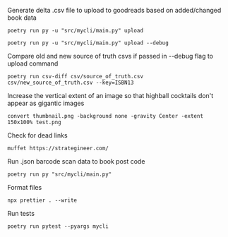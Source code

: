 Generate delta .csv file to upload to goodreads based on added/changed book data

```
poetry run py -u "src/mycli/main.py" upload
```

```
poetry run py -u "src/mycli/main.py" upload --debug
```

Compare old and new source of truth csvs if passed in --debug flag to upload command

```
poetry run csv-diff csv/source_of_truth.csv csv/new_source_of_truth.csv --key=ISBN13
```

Increase the vertical extent of an image so that highball cocktails don't appear as gigantic images

```
convert thumbnail.png -background none -gravity Center -extent 150x100% test.png
```

Check for dead links

```
muffet https://strategineer.com/
```

Run .json barcode scan data to book post code

```
poetry run py "src/mycli/main.py"
```

Format files

```
npx prettier . --write
```

Run tests

```
poetry run pytest --pyargs mycli
```
